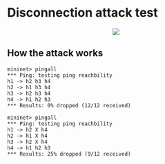 # Disconnection attack test

<p align="center">
  <img src="https://github.com/edoardottt/offensive-onos-apps/blob/main/tests/disconnection/Disconnection_CAP_attack.png">
</p>

How the attack works
----

```
mininet> pingall
*** Ping: testing ping reachbility
h1 -> h2 h3 h4
h2 -> h1 h3 h4
h3 -> h2 h3 h4
h4 -> h1 h2 h3
*** Results: 0% dropped (12/12 received)
```

```
mininet> pingall
*** Ping: testing ping reachbility
h1 -> h2 X h4
h2 -> h1 X h4
h3 -> h2 X h4
h4 -> h1 h2 h3
*** Results: 25% dropped (9/12 received)
```
